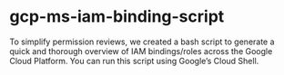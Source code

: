 # gcp-ms-iam-binding-script
To simplify permission reviews, we created a bash script to generate a quick and thorough overview of IAM bindings/roles across the Google Cloud Platform. You can run this script using Google’s Cloud Shell.
